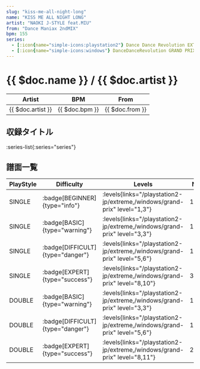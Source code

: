 ```yaml
---
slug: "kiss-me-all-night-long"
name: "KISS ME ALL NIGHT LONG"
artist: "NAOKI J-STYLE feat.MIU"
from: "Dance Maniax 2ndMIX"
bpm: 155
series:
  - [:icon{name="simple-icons:playstation2"} Dance Dance Revolution EXTREME :icon{name="flag:jp-4x3"}](/playstation2-jp/extreme)
  - [:icon{name="simple-icons:windows"} DanceDanceRevolution GRAND PRIX (グランプリプレー)](/windows/grand-prix)
---
```


# {{ $doc.name }} / {{ $doc.artist }}

|Artist|BPM|From|
|------|---|----|
|{{ $doc.artist }}|{{ $doc.bpm }}|{{ $doc.from }}|

## 収録タイトル

:series-list{:series="series"}

## 譜面一覧

|PlayStyle|Difficulty|Levels|Notes|Movie|
|---------|----------|------|-----|-----|
|SINGLE| :badge[BEGINNER]{type="info"}| :levels{links="/playstation2-jp/extreme,/windows/grand-prix" level="1,3"}|106/0||
|SINGLE| :badge[BASIC]{type="warning"}| :levels{links="/playstation2-jp/extreme,/windows/grand-prix" level="3,3"}|116/4||
|SINGLE| :badge[DIFFICULT]{type="danger"}| :levels{links="/playstation2-jp/extreme,/windows/grand-prix" level="5,6"}|193/13||
|SINGLE| :badge[EXPERT]{type="success"}| :levels{links="/playstation2-jp/extreme,/windows/grand-prix" level="8,10"}|316/10||
|DOUBLE| :badge[BASIC]{type="warning"}| :levels{links="/playstation2-jp/extreme,/windows/grand-prix" level="3,3"}|130/6||
|DOUBLE| :badge[DIFFICULT]{type="danger"}| :levels{links="/playstation2-jp/extreme,/windows/grand-prix" level="5,6"}|197/13||
|DOUBLE| :badge[EXPERT]{type="success"}| :levels{links="/playstation2-jp/extreme,/windows/grand-prix" level="8,11"}|291/15||
